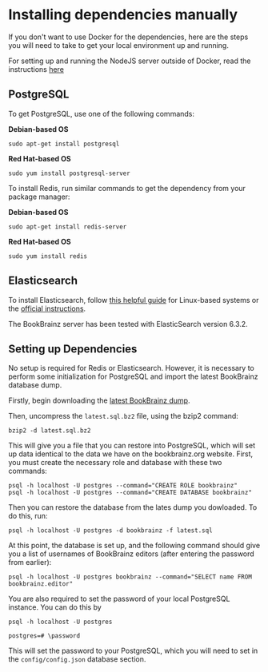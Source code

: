 # Installing dependencies manually

If you don't want to use Docker for the dependencies, here are the steps you will need to take to get your local environment up and running.

For setting up and running the NodeJS server outside of Docker, read the instructions [here](./NODEJS_SETUP.md)



## PostgreSQL
To get PostgreSQL, use one of the following commands:

**Debian-based OS**

    sudo apt-get install postgresql

**Red Hat-based OS**

    sudo yum install postgresql-server

To install Redis, run similar commands to get the dependency from your package
manager:

**Debian-based OS**

    sudo apt-get install redis-server

**Red Hat-based OS**

    sudo yum install redis


## Elasticsearch

To install Elasticsearch, follow [this helpful guide](https://www.digitalocean.com/community/tutorials/how-to-install-and-configure-elasticsearch-on-ubuntu-16-04) for Linux-based systems or the [official instructions](
https://www.elastic.co/guide/en/elasticsearch/reference/6.3/install-elasticsearch.html).

The BookBrainz server has been tested with ElasticSearch version 6.3.2.

## Setting up Dependencies

No setup is required for Redis or Elasticsearch. However, it is necessary to
perform some initialization for PostgreSQL and import the latest BookBrainz
database dump.

Firstly, begin downloading the [latest BookBrainz dump](http://ftp.musicbrainz.org/pub/musicbrainz/bookbrainz/latest.sql.bz2).

Then, uncompress the `latest.sql.bz2` file, using the bzip2 command:

    bzip2 -d latest.sql.bz2

This will give you a file that you can restore into PostgreSQL, which will
set up data identical to the data we have on the bookbrainz.org website. First, you must create the necessary role and database with these two commands:

	psql -h localhost -U postgres --command="CREATE ROLE bookbrainz"	
	psql -h localhost -U postgres --command="CREATE DATABASE bookbrainz"

Then you can restore the database from the lates dump you dowloaded. To do
this, run:

    psql -h localhost -U postgres -d bookbrainz -f latest.sql

At this point, the database is set up, and the following command should give
you a list of usernames of BookBrainz editors (after entering the password from
earlier):

    psql -h localhost -U postgres bookbrainz --command="SELECT name FROM bookbrainz.editor"

You are also required to set the password of your local PostgreSQL instance.
You can do this by


    psql -h localhost -U postgres

    postgres=# \password

This will set the password to your PostgreSQL, which you will need to set in the `config/config.json` database section.
